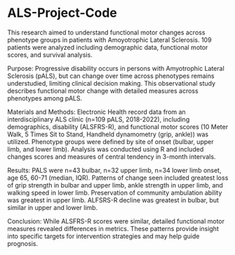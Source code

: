 # ALS-Project-Code
This research aimed to understand functional motor changes across phenotype groups in patients with Amoyotrophic Lateral Sclerosis. 109 patients were analyzed including demographic data, functional motor scores, and survival analysis. 

Purpose: Progressive disability occurs in persons with Amyotrophic Lateral Sclerosis (pALS), but can change over time across phenotypes remains understudied, limiting clinical decision making. This observational study describes functional motor change with detailed measures across phenotypes among pALS. 

Materials and Methods: Electronic Health record data from an interdisciplinary ALS clinic (n=109 pALS, 2018-2022), including demographics, disability (ALSFRS-R), and functional motor scores (10 Meter Walk, 5 Times Sit to Stand, Handheld dynamometry (grip, ankle)) was utilized. Phenotype groups were defined by site of onset (bulbar, upper limb, and lower limb). Analysis was conducted using R and included changes scores and measures of central tendency in 3-month intervals. 

Results: PALS were n=43 bulbar, n=32 upper limb, n=34 lower limb onset, age 65, 60-71 (median, IQR). Patterns of change seen included greatest loss of grip strength in bulbar and upper limb, ankle strength in upper limb, and walking speed in lower limb. Preservation of community ambulation ability was greatest in upper limb. ALFSRS-R decline was greatest in bulbar, but similar in upper and lower limb.   

Conclusion: While ALSFRS-R scores were similar, detailed functional motor measures revealed differences in metrics. These patterns provide insight into specific targets for intervention strategies and may help guide prognosis. 
